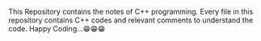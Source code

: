 This Repository contains the notes of C++ programming.
Every file in this repository contains C++ codes and relevant comments to understand the code.
Happy Coding...😁😁😁